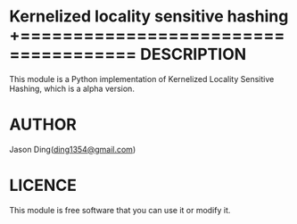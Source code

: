 Kernelized locality sensitive hashing
+=====================================
DESCRIPTION
===========
This module is a Python implementation of
Kernelized Locality Sensitive Hashing,
which is a alpha version.

AUTHOR
===========
Jason Ding(ding1354@gmail.com)

LICENCE
===========
This module is free software that you can use it or modify it.
